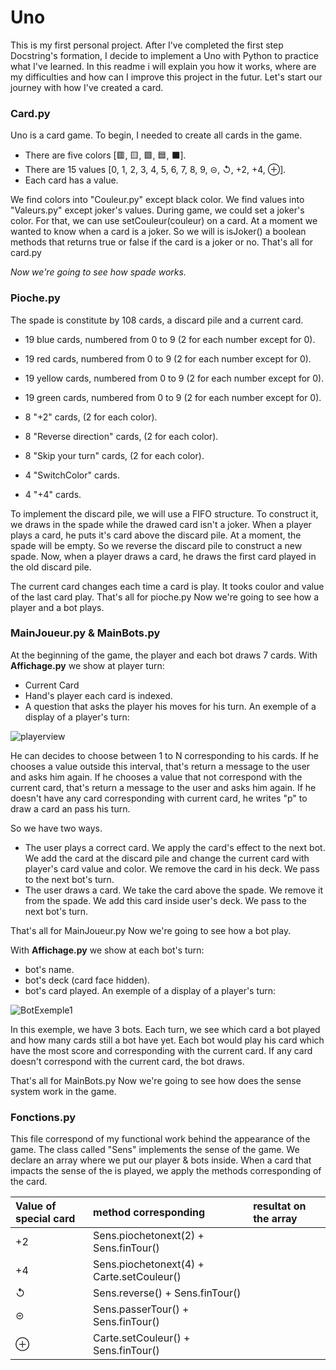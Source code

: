 # Uno
This is my first personal project. After I've completed the first step Docstring's formation, I decide to implement a Uno with Python to practice what I've learned.
In this readme i will explain you how it works, where are my difficulties and how can I improve this project in the futur.
Let's start our journey with how I've created a card.

  ### Card.py
Uno is a card game. To begin, I needed to create all cards in the game. 
* There are five colors [🟥, 🟨, 🟩, 🟦, ⬛]. 
* There are 15 values [0, 1, 2, 3, 4, 5, 6, 7, 8, 9, ⊝, ↺, +2, +4, ⊕].
* Each card has a value.

We find colors into "Couleur.py" except black color.
We find values into "Valeurs.py" except joker's values.
During game, we could set a joker's color. For that, we can use setCouleur(couleur) on a card.
At a moment we wanted to know when a card is a joker. So we will is isJoker() a boolean methods that returns true or false if the card is a joker or no.
That's all for card.py

*Now we're going to see how spade works.*

  ### Pioche.py
The spade is constitute by 108 cards, a discard pile and a current card.
* 19 blue cards, numbered from 0 to 9 (2 for each number except for 0).
- 19 red cards, numbered from 0 to 9 (2 for each number except for 0).
+ 19 yellow cards, numbered from 0 to 9 (2 for each number except for 0).
* 19 green cards, numbered from 0 to 9 (2 for each number except for 0).

- 8 "+2" cards, (2 for each color).
+ 8 "Reverse direction" cards, (2 for each color).
* 8 "Skip your turn" cards, (2 for each color).
- 4 "SwitchColor" cards.
+ 4 "+4" cards.

To implement the discard pile, we will use a FIFO structure.
To construct it, we draws in the spade while the drawed card isn't a joker. 
When a player plays a card, he puts it's card above the discard pile.
At a moment, the spade will be empty. So we reverse the discard pile to construct a new spade.
Now, when a player draws a card, he draws the first card played in the old discard pile.

The current card changes each time a card is play.
It tooks coulor and value of the last card play.
That's all for pioche.py
Now we're going to see how a player and a bot plays.

  ### MainJoueur.py & MainBots.py
At the beginning of the game, the player and each bot draws 7 cards.
With **Affichage.py** we show at player turn:
- Current Card
- Hand's player each card is indexed.
- A question that asks the player his moves for his turn.
An exemple of a display of a player's turn:

![playerview](https://github.com/DezJDev/Uno/assets/144434644/5a4abe55-2dd8-489c-adf4-13e5ac1c10d3)

He can decides to choose between 1 to N corresponding to his cards.
If he chooses a value outside this interval, that's return a message to the user and asks him again.
If he chooses a value that not correspond with the current card, that's return a message to the user and asks him again.
If he doesn't have any card corresponding with current card, he writes "p" to draw a card an pass his turn.

So we have two ways.
* The user plays a correct card. We apply the card's effect to the next bot. We add the card at the discard pile and change the current card with player's card value and color. We remove the card in his deck. We pass to the next bot's turn.
* The user draws a card. We take the card above the spade. We remove it from the spade. We add this card inside user's deck. We pass to the next bot's turn.

That's all for MainJoueur.py
Now we're going to see how a bot play.

With **Affichage.py** we show at each bot's turn:
- bot's name.
- bot's deck (card face hidden).
- bot's card played.
An exemple of a display of a player's turn:


![BotExemple1](https://github.com/DezJDev/Uno/assets/144434644/750ae950-d2b7-40fa-8208-c1a4782e6854)

In this exemple, we have 3 bots. Each turn, we see which card a bot played and how many cards still a bot have yet.
Each bot would play his card which have the most score and corresponding with the current card.
If any card doesn't correspond with the current card, the bot draws. 

That's all for MainBots.py
Now we're going to see how does the sense system work in the game.

### Fonctions.py
This file correspond of my functional work behind the appearance of the game.
The class called "Sens" implements the sense of the game.
We declare an array where we put our player & bots inside.
When a card that impacts the sense of the is played, we apply the methods corresponding of the card.

| Value of special card | method corresponding                     | resultat on the array |
|:----------------------|:-----------------------------------------|:----------------------|
|+2                     |Sens.piochetonext(2) + Sens.finTour()     |                       |
|+4                     |Sens.piochetonext(4) + Carte.setCouleur() |                       |
|↺                      |Sens.reverse() + Sens.finTour()           |                       |
|⊝                     |Sens.passerTour() + Sens.finTour()        |                       |
|⊕                     |Carte.setCouleur() + Sens.finTour()       |                       |

